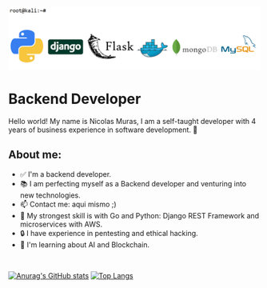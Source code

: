 
![alt text](https://github.com/NicolasMuras/NicolasMuras/blob/main/GitHub_Banner_v4.bmp?raw=true)

<h1>Backend Developer</h1>

Hello world! My name is Nicolas Muras, I am a self-taught developer with 4 years of business experience in software development. 🌝

<h2>About me:</h2>

<ul>
<li><g-emoji class="g-emoji" alias="white_check_mark" fallback-src="https://github.githubassets.com/images/icons/emoji/unicode/2705.png">✅</g-emoji> I'm a backend developer.</li>
<li><g-emoji class="g-emoji" alias="books" fallback-src="https://github.githubassets.com/images/icons/emoji/unicode/1f4da.png">📚</g-emoji> I am perfecting myself as a Backend developer and venturing into new technologies.</li>
<li><g-emoji class="g-emoji" alias="mailbox" fallback-src="https://github.githubassets.com/images/icons/emoji/unicode/1f4eb.png">📫</g-emoji> Contact me: <a>aqui mismo ;)</a>  </li>
<li><g-emoji class="g-emoji" alias="blue_heart" fallback-src="https://github.githubassets.com/images/icons/emoji/unicode/1f499.png">💙</g-emoji> My strongest skill is with Go and Python: Django REST Framework and microservices with AWS.</li>
<li>🔒</g-emoji> I have experience in pentesting and ethical hacking.</li>
<li>🌝</g-emoji> I'm learning about AI and Blockchain.</li>
</ul><br>

[![Anurag's GitHub stats](https://github-readme-stats.vercel.app/api?username=NicolasMuras)](https://github.com/anuraghazra/github-readme-stats)
[![Top Langs](https://github-readme-stats.vercel.app/api/top-langs/?username=NicolasMuras&layout=compact&theme=white)](https://github.com/anuraghazra/github-readme-stats)
